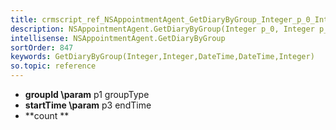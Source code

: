 ```yaml
---
title: crmscript_ref_NSAppointmentAgent_GetDiaryByGroup_Integer_p_0_Integer_p_1_DateTime_p_2_DateTime_p_3_Integer_p_4
description: NSAppointmentAgent.GetDiaryByGroup(Integer p_0, Integer p_1, DateTime p_2, DateTime p_3, Integer p_4)
intellisense: NSAppointmentAgent.GetDiaryByGroup
sortOrder: 847
keywords: GetDiaryByGroup(Integer,Integer,DateTime,DateTime,Integer)
so.topic: reference
---
```





* **groupId
\param** p1 groupType
* **startTime
\param** p3 endTime
* **count
**


